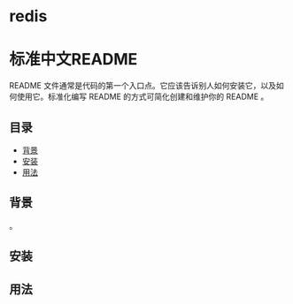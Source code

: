 # redis
# 标准中文README

README 文件通常是代码的第一个入口点。它应该告诉别人如何安装它，以及如何使用它。标准化编写 README 的方式可简化创建和维护你的 README 。

## 目录

- [背景](#背景)
- [安装](#安装)
- [用法](#用法)

## 背景
。

## 安装


## 用法
